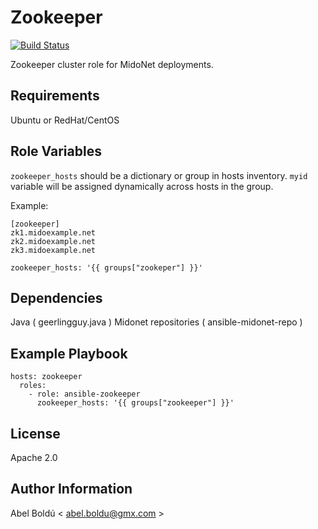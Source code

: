 Zookeeper
=========

[![Build Status](https://travis-ci.org/abelboldu/ansible-zookeeper.svg?branch=master)](https://travis-ci.org/abelboldu/ansible-zookeeper)

Zookeeper cluster role for MidoNet deployments.

Requirements
------------

Ubuntu or RedHat/CentOS

Role Variables
--------------

`zookeeper_hosts` should be a dictionary or group in hosts inventory. 
`myid` variable will be assigned dynamically across hosts in the group.

Example:

```
[zookeeper]
zk1.midoexample.net
zk2.midoexample.net
zk3.midoexample.net
```
```
zookeeper_hosts: '{{ groups["zookeper"] }}'
```


Dependencies
------------

Java ( geerlingguy.java )
Midonet repositories ( ansible-midonet-repo )

Example Playbook
----------------

```
hosts: zookeeper
  roles:
    - role: ansible-zookeeper
      zookeeper_hosts: '{{ groups["zookeeper"] }}'
```



License
-------

Apache 2.0

Author Information
------------------

Abel Boldú < abel.boldu@gmx.com >
